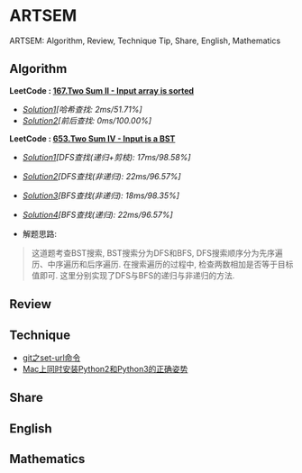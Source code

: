 # **ARTSEM**
ARTSEM: Algorithm, Review, Technique Tip, Share, English, Mathematics

## **Algorithm**
**LeetCode : [167.Two Sum II - Input array is sorted](https://leetcode.com/problems/two-sum-ii-input-array-is-sorted/description/)**
- *[Solution1](./Algorithm/TwoSumII.java)[哈希查找: 2ms/51.71%]*
- *[Solution2](./Algorithm/TwoSumII2.java)[前后查找: 0ms/100.00%]*

**LeetCode : [653.Two Sum IV - Input is a BST](https://leetcode.com/problems/two-sum-iv-input-is-a-bst/description/)**
- *[Solution1](./Algorithm/TwoSumIV_DFS.java)[DFS查找(递归+剪枝): 17ms/98.58%]*
- *[Solution2](./Algorithm/TwoSumIV_DFS2.java)[DFS查找(非递归): 22ms/96.57%]*
- *[Solution3](./Algorithm/TwoSumIV_BFS.java)[BFS查找(非递归): 18ms/98.35%]*
- *[Solution4](./Algorithm/TwoSumIV_BFS2.java)[BFS查找(递归): 22ms/96.57%]*

- 解题思路:
 > 这道题考查BST搜索, BST搜索分为DFS和BFS, DFS搜索顺序分为先序遍历、中序遍历和后序遍历. 在搜索遍历的过程中, 检查两数相加是否等于目标值即可. 这里分别实现了DFS与BFS的递归与非递归的方法.


## **Review**


## **Technique**
- [git之set-url命令](./Technique/git之set-url命令.md)
- [Mac上同时安装Python2和Python3的正确姿势](./Technique/Mac同时安装Python2和Python3.md)

## **Share**


## **English**


## **Mathematics**
